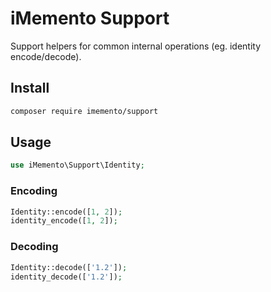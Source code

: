 # iMemento Support

Support helpers for common internal operations (eg. identity encode/decode).

## Install
```bash
composer require imemento/support
```

## Usage
```php
use iMemento\Support\Identity;
```

### Encoding
```php
Identity::encode([1, 2]);
identity_encode([1, 2]);
```

### Decoding
```php
Identity::decode(['1.2']);
identity_decode(['1.2']);
```
